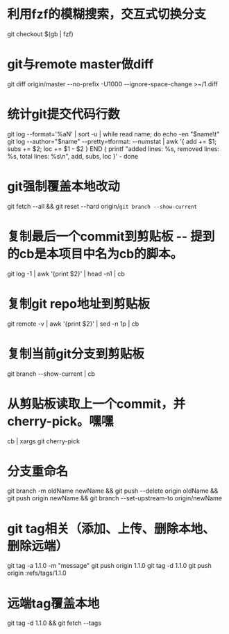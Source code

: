 # 利用fzf的模糊搜索，交互式切换分支
git checkout $(gb | fzf)

# git与remote master做diff
git diff origin/master --no-prefix -U1000 --ignore-space-change >~/1.diff

# 统计git提交代码行数
git log --format='%aN' | sort -u | while read name; do
  echo -en "$name\t"
  git log --author="$name" --pretty=tformat: --numstat | awk '{ add += $1; subs += $2; loc += $1 - $2 } END { printf "added lines: %s, removed lines: %s, total lines: %s\n", add, subs, loc }' -
done

# git强制覆盖本地改动
git fetch --all && git reset --hard origin/`git branch --show-current`

# 复制最后一个commit到剪贴板 -- 提到的cb是本项目中名为cb的脚本。
git log -1 | awk '{print $2}' | head -n1 | cb

# 复制git repo地址到剪贴板
git remote -v | awk '{print $2}' | sed -n 1p | cb

# 复制当前git分支到剪贴板
git branch --show-current | cb

# 从剪贴板读取上一个commit，并cherry-pick。嘿嘿
cb | xargs git cherry-pick

# 分支重命名
git branch -m oldName newName && git push --delete origin oldName && git push origin newName && git branch --set-upstream-to origin/newName

# git tag相关（添加、上传、删除本地、删除远端）
git tag -a 1.1.0 -m "message"
git push origin 1.1.0
git tag -d 1.1.0
git push origin :refs/tags/1.1.0

# 远端tag覆盖本地
git tag -d 1.1.0 && git fetch  --tags